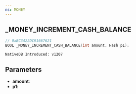 ```yaml
---
ns: MONEY
---
```

## _MONEY_INCREMENT_CASH_BALANCE

```c
// 0xBC3422DC91667621
BOOL _MONEY_INCREMENT_CASH_BALANCE(int amount, Hash p1);
```

```
NativeDB Introduced: v1207
```

## Parameters
* **amount**:
* **p1**:

